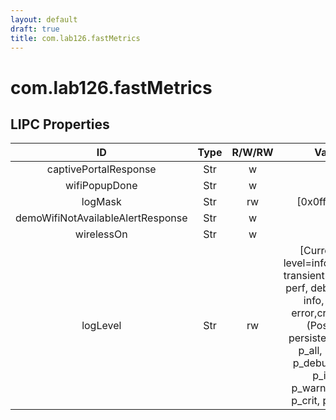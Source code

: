 ```yaml
---
layout: default
draft: true
title: com.lab126.fastMetrics
---
```


# com.lab126.fastMetrics

## LIPC Properties

| ID                                | Type | R/W/RW | Value                                                                                                                                                                                                     | Description |
|:---------------------------------:|:----:|:------:|:---------------------------------------------------------------------------------------------------------------------------------------------------------------------------------------------------------:|:-----------:|
| captivePortalResponse             | Str  | w      |                                                                                                                                                                                                           | TODO        |
| wifiPopupDone                     | Str  | w      |                                                                                                                                                                                                           | TODO        |
| logMask                           | Str  | rw     | [0x0fff0000]                                                                                                                                                                                              | TODO        |
| demoWifiNotAvailableAlertResponse | Str  | w      |                                                                                                                                                                                                           | TODO        |
| wirelessOn                        | Str  | w      |                                                                                                                                                                                                           | TODO        |
| logLevel                          | Str  | rw     | [Current log level=info(Possible transient levels: all, perf, debug[9-0], info, warn, error,crit, none)(Possible persistent levels: p_all, p_perf, p_debug[0-9], p_info, p_warn,p_error, p_crit, p_none)] | TODO        |